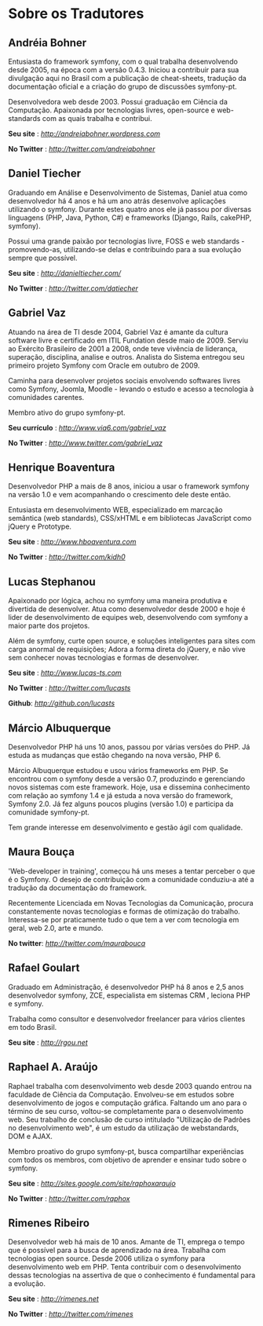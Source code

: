 Sobre os Tradutores
===================

Andréia Bohner
--------------

Entusiasta do framework symfony, com o qual trabalha desenvolvendo desde 2005, na época com a versão 0.4.3. Iniciou a contribuir para sua divulgação aqui no Brasil com a publicação de cheat-sheets, tradução da documentação oficial e a criação do grupo de discussões symfony-pt. 

Desenvolvedora web desde 2003. Possui graduação em Ciência da Computação. Apaixonada por tecnologias livres, open-source e web-standards com as quais trabalha e contribui.

**Seu site** : *http://andreiabohner.wordpress.com*

**No Twitter** : *http://twitter.com/andreiabohner*


Daniel Tiecher
--------------

Graduando em Análise e Desenvolvimento de Sistemas, Daniel atua como desenvolvedor há 4 anos e há um ano atrás desenvolve aplicações utilizando o symfony. Durante estes quatro anos ele já passou por diversas linguagens (PHP, Java, Python, C#) e frameworks (Django, Rails, cakePHP, symfony).

Possui uma grande paixão por tecnologias livre, FOSS e web standards - promovendo-as, utilizando-se delas e contribuindo para a sua evolução sempre que possível.

**Seu site** : *http://danieltiecher.com/*

**No Twitter** : *http://twitter.com/datiecher*


Gabriel Vaz
-----------

Atuando na área de TI desde 2004, Gabriel Vaz é amante da cultura software livre e certificado em ITIL Fundation desde maio de 2009. Serviu ao Exército Brasileiro de 2001 a 2008, onde teve vivência de liderança, superação, disciplina, analise e outros. Analista do Sistema entregou seu primeiro projeto Symfony com Oracle em outubro de 2009.

Caminha para desenvolver projetos sociais envolvendo softwares livres como Symfony, Joomla, Moodle - levando o estudo e acesso a tecnologia à comunidades carentes.

Membro ativo do grupo symfony-pt.

**Seu currículo** : *http://www.via6.com/gabriel_vaz*

**No Twitter** : *http://www.twitter.com/gabriel_vaz*


Henrique Boaventura
-------------------

Desenvolvedor PHP a mais de 8 anos, iniciou a usar o framework symfony na versão 1.0 e vem acompanhando o crescimento dele deste então.

Entusiasta em desenvolvimento WEB, especializado em marcação semântica (web standards), CSS/xHTML e em bibliotecas JavaScript como jQuery e Prototype.

**Seu site** : *http://www.hboaventura.com*

**No Twitter** : *http://twitter.com/kidh0*


Lucas Stephanou
---------------

Apaixonado por lógica, achou no symfony uma maneira produtiva e divertida de desenvolver. Atua como desenvolvedor desde 2000 e hoje é lider de desenvolvimento de equipes web,  desenvolvendo com symfony a maior parte dos projetos.

Além de symfony, curte open source, e soluções inteligentes para sites com carga anormal de requisições; Adora a forma direta do jQuery, e não vive sem conhecer novas tecnologias e formas de desenvolver.

**Seu site** : *http://www.lucas-ts.com*

**No Twitter** : *http://twitter.com/lucasts*

**Github**: *http://github.con/lucasts*


Márcio Albuquerque
------------------

Desenvolvedor PHP há uns 10 anos, passou por várias versões do PHP. Já estuda as mudanças que estão chegando na nova versão, PHP 6. 

Márcio Albuquerque estudou e usou vários frameworks em PHP. Se encontrou com o symfony desde a versão 0.7, produzindo e gerenciando novos sistemas com este framework. Hoje, usa e dissemina conhecimento com relação ao symfony 1.4 e já estuda a nova versão do framework, Symfony 2.0. Já fez alguns poucos plugins (versão 1.0) e participa da comunidade symfony-pt. 

Tem grande interesse em desenvolvimento e gestão ágil com qualidade.


Maura Bouça
-----------

'Web-developer in training', começou há uns meses a tentar perceber o que é o Symfony. O desejo de contribuição com a comunidade conduziu-a até a tradução da documentação do framework.

Recentemente Licenciada em Novas Tecnologias da Comunicação, procura constantemente novas tecnologias e formas de otimização do trabalho. Interessa-se por praticamente tudo o que tem a ver com tecnologia em geral, web 2.0, arte e mundo.

**No twitter**: *http://twitter.com/maurabouca*


Rafael Goulart
--------------

Graduado em Administração, é desenvolvedor PHP há 8 anos e 2,5 anos desenvolvedor symfony, ZCE, especialista em sistemas CRM , leciona PHP e symfony. 

Trabalha como consultor e desenvolvedor freelancer para vários clientes em todo Brasil.

**Seu site** : *http://rgou.net*


Raphael A. Araújo
-----------------

Raphael trabalha com desenvolvimento web desde 2003 quando entrou na faculdade de Ciência da Computação. Envolveu-se em estudos sobre desenvolvimento de jogos e computação gráfica. Faltando um ano para o término de seu curso, voltou-se completamente para o desenvolvimento web. Seu trabalho de conclusão de curso intitulado "Utilização de Padrões no desenvolvimento web", é um estudo da utilização de webstandards, DOM e AJAX.

Membro proativo do grupo symfony-pt, busca compartilhar experiências com todos os membros, com objetivo de aprender e ensinar tudo sobre o symfony.

**Seu site** : *http://sites.google.com/site/raphoxaraujo*

**No Twitter** : *http://twitter.com/raphox*


Rimenes Ribeiro
---------------

Desenvolvedor web há mais de 10 anos. Amante de TI, emprega o tempo que é possível para a busca de aprendizado na área. Trabalha com tecnologias open source. Desde 2006 utiliza o symfony para desenvolvimento web em PHP. Tenta contribuir com o desenvolvimento dessas tecnologias na assertiva de que o conhecimento é fundamental para a evolução.

**Seu site** : *http://rimenes.net*

**No Twitter** : *http://twitter.com/rimenes*
